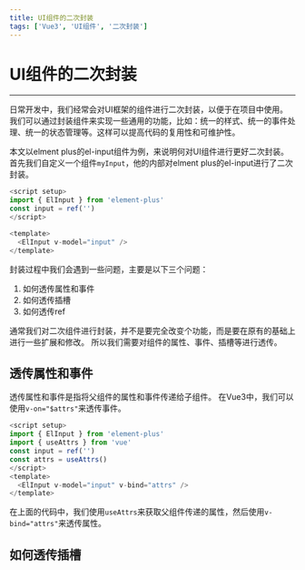 ```yaml
---
title: UI组件的二次封装
tags: ['Vue3', 'UI组件', '二次封装']
---
```


# UI组件的二次封装
---
日常开发中，我们经常会对UI框架的组件进行二次封装，以便于在项目中使用。
我们可以通过封装组件来实现一些通用的功能，比如：统一的样式、统一的事件处理、统一的状态管理等。这样可以提高代码的复用性和可维护性。

本文以elment plus的el-input组件为例，来说明何对UI组件进行更好二次封装。
首先我们自定义一个组件`myInput`，他的内部对elment plus的el-input进行了二次封装。
```ts
<script setup>
import { ElInput } from 'element-plus'
const input = ref('')
</script>

<template>
  <ElInput v-model="input" />
</template>
```
封装过程中我们会遇到一些问题，主要是以下三个问题：
1. 如何透传属性和事件
2. 如何透传插槽
3. 如何透传ref

通常我们对二次组件进行封装，并不是要完全改变个功能，而是要在原有的基础上进行一些扩展和修改。
所以我们需要对组件的属性、事件、插槽等进行透传。
## 透传属性和事件
透传属性和事件是指将父组件的属性和事件传递给子组件。
在Vue3中，我们可以使用`v-on="$attrs"`来透传事件。
```ts
<script setup>
import { ElInput } from 'element-plus'
import { useAttrs } from 'vue'
const input = ref('')
const attrs = useAttrs()
</script>
<template>
  <ElInput v-model="input" v-bind="attrs" />
</template>
```
在上面的代码中，我们使用`useAttrs`来获取父组件传递的属性，然后使用`v-bind="attrs"`来透传属性。

## 如何透传插槽


